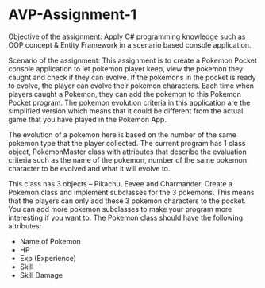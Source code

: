 # AVP-Assignment-1

Objective of the assignment:
Apply C# programming knowledge such as OOP concept & Entity Framework in a scenario based console application. 

Scenario of the assignment: 
This assignment is to create a Pokemon Pocket console application to let pokemon player keep, view the pokemon they caught and check if they can evolve. 
If the pokemons in the pocket is ready to evolve, the player can evolve their pokemon characters. Each time when players caught a Pokemon, they can add 
the pokemon to this Pokemon Pocket program. The pokemon evolution criteria in this application are the simplified version which means that it could be
different from the actual game that you have played in the Pokemon App. 

The evolution of a pokemon here is based on the number of the same pokemon type that the player collected. The current program has 1 class object, 
PokemonMaster class with attributes that describe the evaluation criteria such as the name of the pokemon, number of the same pokemon character to 
be evolved and what it will evolve to.

This class has 3 objects – Pikachu, Eevee and Charmander. 
Create a Pokemon class and implement subclasses for the 3 pokemons. 
This means that the players can only add these 3 pokemon characters to the pocket. You can add more pokemon subclasses to make your program more interesting if you want to. 
The Pokemon class should have the following attributes:  
 - Name of Pokemon 
 - HP
 - Exp (Experience)
 - Skill 
 - Skill Damage   

